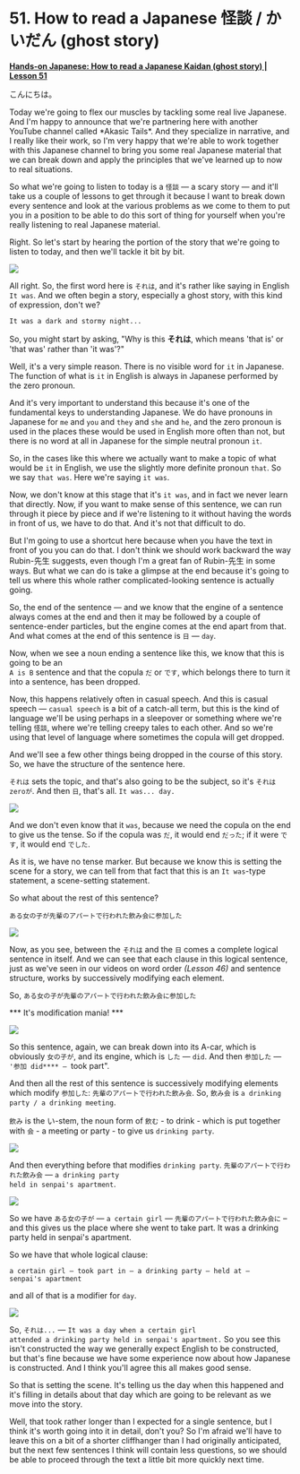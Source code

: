 # **51. How to read a Japanese 怪談 / かいだん (ghost story)**

[**Hands-on Japanese: How to read a Japanese Kaidan (ghost story) | Lesson 51**](https://www.youtube.com/watch?v=uO1rHcwjADA&list=PLg9uYxuZf8x_A-vcqqyOFZu06WlhnypWj&index=53&pp=iAQB)

こんにちは。

Today we're going to flex our muscles by tackling some real live Japanese. And I'm happy to announce that we're partnering here with another YouTube channel called \*Akasic Tails\*. And they specialize in narrative, and I really like their work, so I'm very happy that we're able to work together with this Japanese channel to bring you some real Japanese material that we can break down and apply the principles that we've learned up to now to real situations.

So what we're going to listen to today is a <code>怪談</code> — a scary story — and it'll take us a couple of lessons to get through it because I want to break down every sentence and look at the various problems as we come to them to put you in a position to be able to do this sort of thing for yourself when you're really listening to real Japanese material.

Right. So let's start by hearing the portion of the story that we're going to listen to today, and then we'll tackle it bit by bit.

![](../media/image19.webp)

All right. So, the first word here is <code>それは</code>, and it's rather like saying in English <code>It was</code>. And we often begin a story, especially a ghost story, with this kind of expression, don't we?

<code>It was a dark and stormy night...</code>

So, you might start by asking, "Why is this **それは**, which means 'that is' or 'that was' rather than 'it was'?"

Well, it's a very simple reason. There is no visible word for <code>it</code> in Japanese. The function of what is <code>it</code> in English is always in Japanese performed by the zero pronoun.

And it's very important to understand this because it's one of the fundamental keys to understanding Japanese. We do have pronouns in Japanese for <code>me</code> and <code>you</code> and <code>they</code> and <code>she</code> and <code>he</code>, and the zero pronoun is used in the places these would be used in English more often than not, but there is no word at all in Japanese for the simple neutral pronoun <code>it</code>.

So, in the cases like this where we actually want to make a topic of what would be <code>it</code> in English, we use the slightly more definite pronoun <code>that</code>. So we say <code>that was</code>. Here we're saying <code>it was</code>.

Now, we don't know at this stage that it's <code>it was</code>, and in fact we never learn that directly. Now, if you want to make sense of this sentence, we can run through it piece by piece and if we're listening to it without having the words in front of us, we have to do that. And it's not that difficult to do.

But I'm going to use a shortcut here because when you have the text in front of you you can do that. I don't think we should work backward the way Rubin-先生 suggests, even though I'm a great fan of Rubin-先生 in some ways. But what we can do is take a glimpse at the end because it's going to tell us where this whole rather complicated-looking sentence is actually going.

So, the end of the sentence — and we know that the engine of a sentence always comes at the end and then it may be followed by a couple of sentence-ender particles, but the engine comes at the end apart from that. And what comes at the end of this sentence is <code>日</code> — <code>day</code>.

Now, when we see a noun ending a sentence like this, we know that this is going to be an  
<code>A is B</code> sentence and that the copula <code>だ</code> or <code>です</code>, which belongs there to turn it into a sentence, has been dropped.

Now, this happens relatively often in casual speech. And this is casual speech — <code>casual speech</code> is a bit of a catch-all term, but this is the kind of language we'll be using perhaps in a sleepover or something where we're telling <code>怪談</code>, where we're telling creepy tales to each other. And so we're using that level of language where sometimes the copula will get dropped.

And we'll see a few other things being dropped in the course of this story. So, we have the structure of the sentence here.

<code>それは</code> sets the topic, and that's also going to be the subject, so it's <code>それはzeroが</code>. And then <code>日</code>, that's all. <code>It was... day.</code>

![](../media/image856.webp)

And we don't even know that it <code>was</code>, because we need the copula on the end to give us the tense. So if the copula was <code>だ</code>, it would end <code>だった</code>; if it were <code>です</code>, it would end <code>でした</code>.

As it is, we have no tense marker. But because we know this is setting the scene for a story, we can tell from that fact that this is an <code>It was</code>-type statement, a scene-setting statement.

So what about the rest of this sentence?

<code>ある女の子が先輩のアパートで行われた飲み会に参加した</code>

![](../media/image204.webp)

Now, as you see, between the <code>それは</code> and the <code>日</code> comes a complete logical sentence in itself. And we can see that each clause in this logical sentence, just as we've seen in our videos on word order *(Lesson 46)* and sentence structure, works by successively modifying each element.

So, <code>ある女の子が先輩のアパートで行われた飲み会に参加した</code>

\*\*\* It's modification mania! \*\*\*

![](../media/image142.webp)

So this sentence, again, we can break down into its A-car, which is obviously <code>女の子が</code>, and its engine, which is <code>した</code> — <code>did</code>. And then <code>参加した</code> — <code>'参加 did**** — </code>took part".

And then all the rest of this sentence is successively modifying elements which modify <code>参加した</code>: <code>先輩のアパートで行われた飲み会</code>. So, <code>飲み会</code> is <code>a drinking party / a drinking meeting</code>.

<code>飲み</code> is the い-stem, the noun form of <code>飲む</code> - to drink - which is put together with <code>会</code> - a meeting or party - to give us <code>drinking party</code>.

![](../media/image223.webp)

And then everything before that modifies <code>drinking party</code>. <code>先輩のアパートで行われた飲み会</code> — <code>a drinking party held in senpai's apartment</code>.

![](../media/image987.webp)

So we have <code>ある女の子が</code> — <code>a certain girl</code> — <code>先輩のアパートで行われた飲み会に</code> – and this gives us the place where she went to take part. It was a drinking party held in senpai's apartment.

So we have that whole logical clause:

<code>a certain girl — took part in — a drinking party — held at — senpai's apartment</code>

and all of that is a modifier for <code>day</code>.

![](../media/image382.webp)

So, <code>それは...</code> — <code>It was a day when a certain girl attended a drinking party held in senpai's apartment.</code> So you see this isn't constructed the way we generally expect English to be constructed, but that's fine because we have some experience now about how Japanese is constructed. And I think you'll agree this all makes good sense.

So that is setting the scene. It's telling us the day when this happened and it's filling in details about that day which are going to be relevant as we move into the story.

Well, that took rather longer than I expected for a single sentence, but I think it's worth going into it in detail, don't you? So I'm afraid we'll have to leave this on a bit of a shorter cliffhanger than I had originally anticipated, but the next few sentences I think will contain less questions, so we should be able to proceed through the text a little bit more quickly next time.

